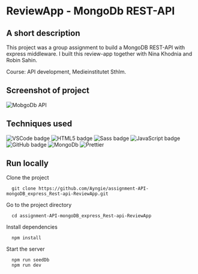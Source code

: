 # ReviewApp - MongoDb REST-API

## A short description 
This project was a group assignment to build a MongoDB REST-API with express middleware.
I built this review-app together with Nina Khodnia and Robin Sahin.

Course: API development, Medieinstitutet Sthlm.

## Screenshot of project
![MobgoDb API](https://angelicareutersward.se/assets/mongodbReviewApp/mongodbReviewApp.png)

## Techniques used
![VSCode badge](https://img.shields.io/badge/VSCode-0078D4?style=for-the-badge&logo=visual%20studio%20code&logoColor=white/to/img.png)
![HTML5 badge](https://img.shields.io/badge/HTML5-E34F26?style=for-the-badge&logo=html5&logoColor=white/to/img.png)
![Sass badge](https://img.shields.io/badge/Sass-CC6699?style=for-the-badge&logo=sass&logoColor=white/to/img.png)
![JavaScript badge](https://img.shields.io/badge/JavaScript-323330?style=for-the-badge&logo=javascript&logoColor=F7DF1E/to/img.png)
![GitHub badge](https://img.shields.io/badge/GitHub-100000?style=for-the-badge&logo=github&logoColor=white/to/img.png)
![MongoDb](https://img.shields.io/badge/MongoDB-4EA94B?style=for-the-badge&logo=mongodb&logoColor=white)
![Prettier](https://img.shields.io/badge/prettier-1A2C34?style=for-the-badge&logo=prettier&logoColor=F7BA3E)


## Run locally
Clone the project

```terminal
  git clone https://github.com/Ayngie/assignment-API-mongoDB_express_Rest-api-ReviewApp.git
```

Go to the project directory

```terminal
  cd assignment-API-mongoDB_express_Rest-api-ReviewApp
```

Install dependencies

```terminal
  npm install
```

Start the server

```terminal
  npm run seedDb
  npm run dev
```
